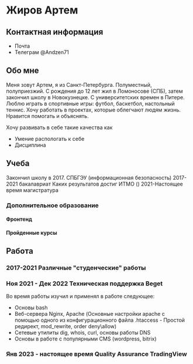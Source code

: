 # Жиров Артем

## Контактная информация

* Почта 
* Телеграм @Andzen71

## Обо мне

Меня зовут Артем, я из Санкт-Петербурга. Полуместный, полуприезжий. С рождения до 12 лет жил в Ломоносове (СПБ), затем закончил школу в Новокузнецке. С университетских времен в Питере. Люблю играть в спортивные игры: футбол, баскетбол, настольный теннис. Хочу работать в проектах, которые облегчают людям жизнь. Нравится помогать и объяснять.

Хочу развивать в себе такие качества как 

* Умение распологать к себе
* Дисциплина

## Учеба

Закончил школу в 2017. 
СПБГЭУ (информационная безопасность) 2017-2021 бакалавриат
Каких результатов достиг
ИТМО () 2021-Настоящее время магистратура

### Дополнительное образование

#### Фронтенд

#### Пройденные курсы

## Работа

### 2017-2021 Различные "студенческие" работы
### Ноя 2021 - Дек 2022 Техническая поддержка Beget

Во время работы изучил и применял в работе следующее:

* Основы bash
* Веб-сервера Nginx, Apache (Основные настройки apache с помощью одного из конфигурационного файла .htaccess - Простой редирект, mod_rewrite, order deny\allow)
* Сетевые утилиты dig, whois, curl, основы работы DNS
* Основы в работе с популярными CMS (wordpress, bitrix)

### Янв 2023 - настоящее время Quality Assurance TradingView
